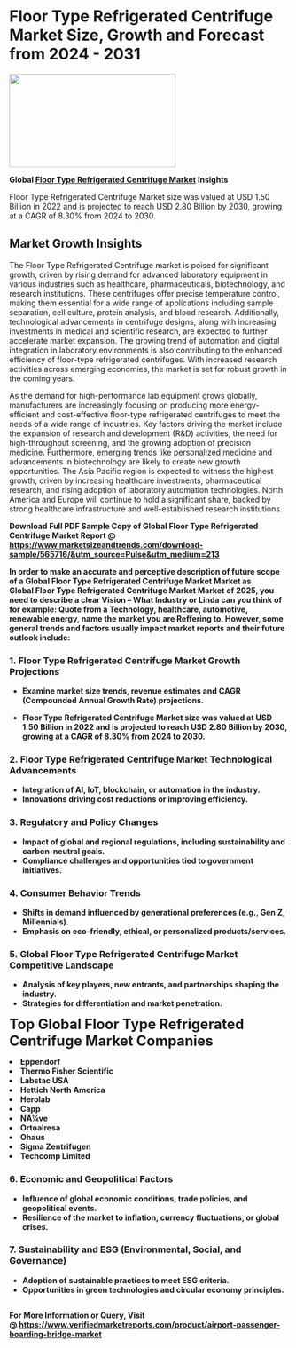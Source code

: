 <H1>Floor Type Refrigerated Centrifuge Market Size, Growth and Forecast from 2024 - 2031</H1><img class="aligncenter size-medium wp-image-584254" src="https://thirdeyenews.in/wp-content/uploads/2024/09/Global-Market-Research-300x168.jpeg" alt="" width="300" height="168" /><p><strong>Global&nbsp;<a href="https://www.marketsizeandtrends.com/download-sample/565716/&amp;utm_source=Pulse&amp;utm_medium=213">Floor Type Refrigerated Centrifuge Market</a> Insights</strong></p><p>Floor Type Refrigerated Centrifuge Market size was valued at USD 1.50 Billion in 2022 and is projected to reach USD 2.80 Billion by 2030, growing at a CAGR of 8.30% from 2024 to 2030.</p><p><h2>Market Growth Insights</h2> <p>The Floor Type Refrigerated Centrifuge market is poised for significant growth, driven by rising demand for advanced laboratory equipment in various industries such as healthcare, pharmaceuticals, biotechnology, and research institutions. These centrifuges offer precise temperature control, making them essential for a wide range of applications including sample separation, cell culture, protein analysis, and blood research. Additionally, technological advancements in centrifuge designs, along with increasing investments in medical and scientific research, are expected to further accelerate market expansion. The growing trend of automation and digital integration in laboratory environments is also contributing to the enhanced efficiency of floor-type refrigerated centrifuges. With increased research activities across emerging economies, the market is set for robust growth in the coming years.</p> <p><strong></strong></p> <p>As the demand for high-performance lab equipment grows globally, manufacturers are increasingly focusing on producing more energy-efficient and cost-effective floor-type refrigerated centrifuges to meet the needs of a wide range of industries. Key factors driving the market include the expansion of research and development (R&D) activities, the need for high-throughput screening, and the growing adoption of precision medicine. Furthermore, emerging trends like personalized medicine and advancements in biotechnology are likely to create new growth opportunities. The Asia Pacific region is expected to witness the highest growth, driven by increasing healthcare investments, pharmaceutical research, and rising adoption of laboratory automation technologies. North America and Europe will continue to hold a significant share, backed by strong healthcare infrastructure and well-established research institutions. <p><strong></p><p><span class=""><strong>Download Full PDF Sample Copy of Global Floor Type Refrigerated Centrifuge Market Report</strong> @ <a href="https://www.marketsizeandtrends.com/download-sample/565716/&amp;utm_source=Pulse&amp;utm_medium=213" target="_blank">https://www.marketsizeandtrends.com/download-sample/565716/&amp;utm_source=Pulse&amp;utm_medium=213</a></span></p><p>In order to make an accurate and perceptive description of future scope of a Global&nbsp;Floor Type Refrigerated Centrifuge Market Market as Global&nbsp;Floor Type Refrigerated Centrifuge Market Market of 2025, you need to describe a clear Vision &ndash; What Industry or Linda can you think of for example: Quote from a Technology, healthcare, automotive, renewable energy, name the market you are Reffering to. However, some general trends and factors usually impact market reports and their future outlook include:</p><h3>1.&nbsp;<strong>Floor Type Refrigerated Centrifuge Market Growth Projections</strong></h3><ul><li>Examine market size trends, revenue estimates and CAGR (Compounded Annual Growth Rate) projections.</li><li><p>Floor Type Refrigerated Centrifuge Market size was valued at USD 1.50 Billion in 2022 and is projected to reach USD 2.80 Billion by 2030, growing at a CAGR of 8.30% from 2024 to 2030.</p></li></ul><h3>2.&nbsp;<strong>Floor Type Refrigerated Centrifuge Market Technological Advancements</strong></h3><ul><li>Integration of AI, IoT, blockchain, or automation in the industry.</li><li>Innovations driving cost reductions or improving efficiency.</li></ul><h3>3.&nbsp;<strong>Regulatory and Policy Changes</strong></h3><ul><li>Impact of global and regional regulations, including sustainability and carbon-neutral goals.</li><li>Compliance challenges and opportunities tied to government initiatives.</li></ul><h3>4.&nbsp;<strong>Consumer Behavior Trends</strong></h3><ul><li>Shifts in demand influenced by generational preferences (e.g., Gen Z, Millennials).</li><li>Emphasis on eco-friendly, ethical, or personalized products/services.</li></ul><h3>5.&nbsp;<strong>Global Floor Type Refrigerated Centrifuge Market Competitive Landscape</strong></h3><ul><li>Analysis of key players, new entrants, and partnerships shaping the industry.</li><li>Strategies for differentiation and market penetration.</li></ul><p data-pm-slice="1 1 []"><span style="color: inherit; font-family: inherit; font-size: 25px;">Top Global Floor Type Refrigerated Centrifuge Market Companies</span></p><div class="" data-test-id=""><p><li>Eppendorf</li><li> Thermo Fisher Scientific</li><li> Labstac USA</li><li> Hettich North America</li><li> Herolab</li><li> Capp</li><li> NÃ¼ve</li><li> Ortoalresa</li><li> Ohaus</li><li> Sigma Zentrifugen</li><li> Techcomp Limited</li></p></div><h3>6.&nbsp;<strong>Economic and Geopolitical Factors</strong></h3><ul><li>Influence of global economic conditions, trade policies, and geopolitical events.</li><li>Resilience of the market to inflation, currency fluctuations, or global crises.</li></ul><h3>7.&nbsp;<strong>Sustainability and ESG (Environmental, Social, and Governance)</strong></h3><ul><li>Adoption of sustainable practices to meet ESG criteria.</li><li>Opportunities in green technologies and circular economy principles.</li></ul><h2><strong style="font-size: 14px;">For More Information or Query, Visit @&nbsp;</strong><a style="background-color: #ffffff; font-size: 14px;" href="https://www.marketsizeandtrends.com/report/floor-type-refrigerated-centrifuge-market/" target="_blank">https://www.verifiedmarketreports.com/product/airport-passenger-boarding-bridge-market</a></h2>
